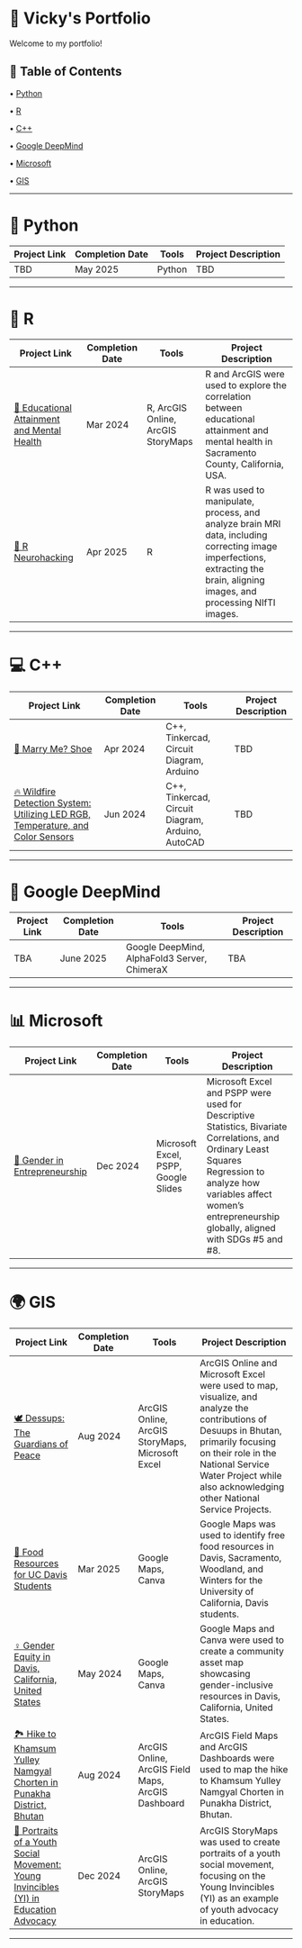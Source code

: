 # 📁 Vicky's Portfolio
Welcome to my portfolio! <p>
## 📑 Table of Contents <br>
• [Python](https://github.com/redefiningvicky/Portfolio-Guide?tab=readme-ov-file#-python-)  <p>
• [R](https://github.com/redefiningvicky/Portfolio-Guide?tab=readme-ov-file#-python-)  <p>
• [C++](https://github.com/redefiningvicky/Portfolio-Guide?tab=readme-ov-file#-c-)  <p>
• [Google DeepMind](https://github.com/redefiningvicky/Portfolio-Guide?tab=readme-ov-file#-c-)  <p>
• [Microsoft](https://github.com/redefiningvicky/Portfolio-Guide?tab=readme-ov-file#-microsoft-excel-)  <p> 
• [GIS](https://github.com/redefiningvicky/Portfolio-Guide?tab=readme-ov-file#-gis-)  <p>

---
# 🐍 Python <br>

| Project Link  | Completion Date | Tools | Project Description |
| ------------- | ------------- | ------------- | ------------- |
| TBD  | May 2025  | Python  | TBD  |

---
# 🔵 R <br>

| Project Link  | Completion Date | Tools | Project Description |
| ------------- | ------------- | ------------- | ------------- |
| [🧠 Educational Attainment and Mental Health](https://github.com/redefiningvicky/Educational-Attainment-and-Mental-Health)  | Mar 2024  | R, ArcGIS Online, ArcGIS StoryMaps  | R and ArcGIS were used to explore the correlation between educational attainment and mental health in Sacramento County, California, USA.  |
| [🔬 R Neurohacking](https://github.com/redefiningvicky/R-Neurohacking)  | Apr 2025  | R  | R was used to manipulate, process, and analyze brain MRI data, including correcting image imperfections, extracting the brain, aligning images, and processing NIfTI images.  |

---
# 💻 C++ <br>

| Project Link  | Completion Date | Tools | Project Description |
| ------------- | ------------- | ------------- | ------------- |
| [🥿 Marry Me? Shoe](https://github.com/redefiningvicky/Marry-Me-Shoe)  | Apr 2024  | C++, Tinkercad, Circuit Diagram, Arduino  | TBD  |
| [🔥 Wildfire Detection System: Utilizing LED RGB, Temperature, and Color Sensors](https://github.com/redefiningvicky/Wildfire-Detection-System)  | Jun 2024  | C++, Tinkercad, Circuit Diagram, Arduino, AutoCAD  | TBD  |

---
# 🤖 Google DeepMind <br>

| Project Link  | Completion Date | Tools | Project Description |
| ------------- | ------------- | ------------- | ------------- |
| TBA | June 2025  | Google DeepMind, AlphaFold3 Server, ChimeraX  | TBA  |

---
# 📊 Microsoft <br>

| Project Link  | Completion Date | Tools | Project Description |
| ------------- | ------------- | ------------- | ------------- |
| [🤝 Gender in Entrepreneurship](https://github.com/redefiningvicky/Gender-in-Entrepreneurship)  | Dec 2024  | Microsoft Excel, PSPP, Google Slides  | Microsoft Excel and PSPP were used for Descriptive Statistics, Bivariate Correlations, and Ordinary Least Squares Regression to analyze how variables affect women’s entrepreneurship globally, aligned with SDGs #5 and #8.  |

---
# 🌍 GIS <br>

| Project Link  | Completion Date | Tools | Project Description |
| ------------- | ------------- | ------------- | ------------- |
| [🕊️ Dessups: The Guardians of Peace](https://github.com/redefiningvicky/Dessups-The-Guardians-of-Peace)  | Aug 2024 | ArcGIS Online, ArcGIS StoryMaps, Microsoft Excel  | ArcGIS Online and Microsoft Excel were used to map, visualize, and analyze the contributions of Desuups in Bhutan, primarily focusing on their role in the National Service Water Project while also acknowledging other National Service Projects.  |
| [🍉 Food Resources for UC Davis Students](https://github.com/redefiningvicky/Food-Resources-for-UC-Davis-Students)  | Mar 2025 | Google Maps, Canva  | Google Maps was used to identify free food resources in Davis, Sacramento, Woodland, and Winters for the University of California, Davis students. |
| [♀️ Gender Equity in Davis, California, United States](https://github.com/redefiningvicky/Gender-Equity-in-Davis)  | May 2024 | Google Maps, Canva  | Google Maps and Canva were used to create a community asset map showcasing gender-inclusive resources in Davis, California, United States.  |
| [🏞️ Hike to Khamsum Yulley Namgyal Chorten in Punakha District, Bhutan](https://github.com/redefiningvicky/Hike-to-Khamsum-Yulley-Namgyal-Chorten)  | Aug 2024 | ArcGIS Online, ArcGIS Field Maps, ArcGIS Dashboard  |  ArcGIS Field Maps and ArcGIS Dashboards were used to map the hike to Khamsum Yulley Namgyal Chorten in Punakha District, Bhutan. |
| [📢 Portraits of a Youth Social Movement: Young Invincibles (YI) in Education Advocacy](https://github.com/redefiningvicky/Portraits-of-a-Youth-Social-Movement)  | Dec 2024  | ArcGIS Online, ArcGIS StoryMaps  |  ArcGIS StoryMaps was used to create portraits of a youth social movement, focusing on the Young Invincibles (YI) as an example of youth advocacy in education. |

---
